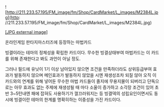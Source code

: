 ![http://211.233.57.195/FM_image/fm/Shop/CardMarket/L_images/M2384L.jpg](http:
//211.233.57.195/FM_image/fm/Shop/CardMarket/L_images/M2384L.jpg)

[[JPG external
image]](http://211.233.57.195/FM_image/fm/Shop/CardMarket/L_images/M2384L.jpg)

온라인게임 판타지마스터즈에 등장하는 마법카드

빙결이라는 테마의 정체성을 확립한 카드이다. 무수한 빙결상태부여 마법카드는 이 카드를 위해 존재한다고 봐도 과언이 아닐 정도.

그러나 필드에 유닛이 1기 이상 남아있지 않으면 조건을 만족하더라도 상위등급부여 효과가 발동하지 않으며 메인효과가 발동하지 않았을 시엔
재생성조차 되질 않아 오직 이 카드와의 연계를 위해 넣어둔 무수한 마법 카드들이 졸지에 무용지물이 되버리고 단독으로는 아무 효과도 없는
주제에 재생성될 때 마다 소울이 증가하고 소각장 조건이 있어 초반 3~5턴내엔 패에 잡혀도 사용하기가 껄끄러워지는 등 빙결덱의
성립요인이면서도 동시에 빙결이란 테마의 한계를 명확히하는 이중성을 가진 카드이다.

